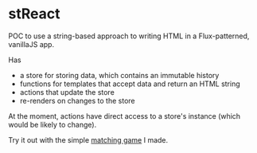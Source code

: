# stReact

POC to use a string-based approach to writing HTML in a Flux-patterned, vanillaJS app.

Has
- a store for storing data, which contains an immutable history
- functions for templates that accept data and return an HTML string
- actions that update the store
- re-renders on changes to the store

At the moment, actions have direct access to a store's instance (which would be likely to change).

Try it out with the simple [matching game](matchGame.html) I made.

